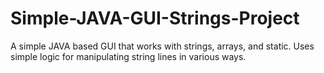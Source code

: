 # Simple-JAVA-GUI-Strings-Project
A simple JAVA based GUI that works with strings, arrays, and static. Uses simple logic for manipulating string lines in various ways.
